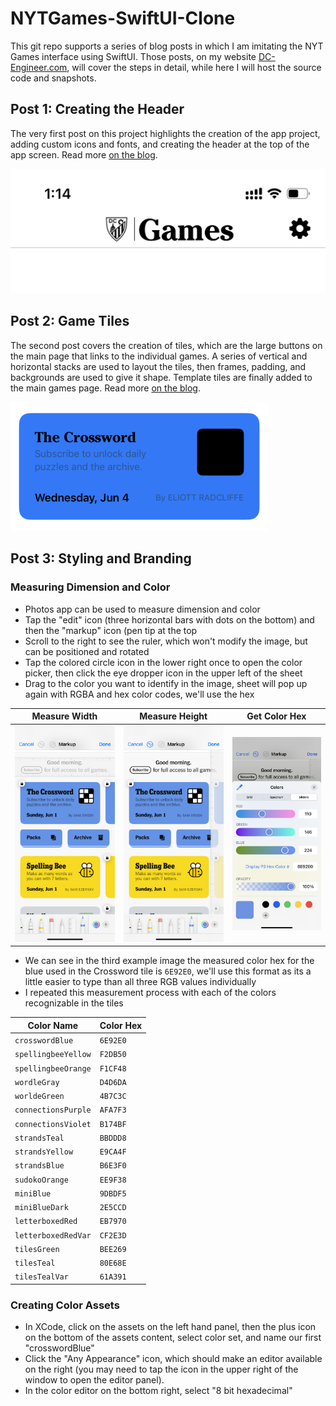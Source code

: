 # NYTGames-SwiftUI-Clone
This git repo supports a series of blog posts in which I am imitating the NYT Games interface using SwiftUI.
Those posts, on my website [DC-Engineer.com](DC-Engineer.com), will cover the steps in detail, while here I will host the source code and snapshots.

## Post 1: Creating the Header
The very first post on this project highlights the creation of the app project, adding custom icons and fonts, and creating the header at the top of the app screen.
Read more [on the blog](https://www.dc-engineer.com/imitating-nyt-games-with-swiftui-part-1-the-header/).

![Completed Games Header](Tutorial/gamesHeader.jpg)

## Post 2: Game Tiles
The second post covers the creation of tiles, which are the large buttons on the main page that links to the individual games.
A series of vertical and horizontal stacks are used to layout the tiles, then frames, padding, and backgrounds are used to give it shape.
Template tiles are finally added to the main games page.
Read more [on the blog](https://www.dc-engineer.com/imitating-nyt-games-with-swiftui-part-2-tiles/).

![Formatted Tile](Tutorial/tileFormatted.png)

## Post 3: Styling and Branding

### Measuring Dimension and Color
- Photos app can be used to measure dimension and color
- Tap the "edit" icon (three horizontal bars with dots on the bottom) and then the "markup" icon (pen tip at the top
- Scroll to the right to see the ruler, which won't modify the image, but can be positioned and rotated
- Tap the colored circle icon in the lower right once to open the color picker, then click the eye dropper icon in the upper left of the sheet
- Drag to the color you want to identify in the image, sheet will pop up again with RGBA and hex color codes, we'll use the hex

| Measure Width                       | Measure Height                        | Get Color Hex                          |
|-------------------------------------|---------------------------------------|----------------------------------------|
| ![Width](Tutorial/measureWidth.PNG) | ![Height](Tutorial/measureHeight.PNG) | ![Color](Tutorial/measureColorHex.PNG) | 

- We can see in the third example image the measured color hex for the blue used in the Crossword tile is `6E92E0`, we'll use this format as its a little easier to type than all three RGB values individually
- I repeated this measurement process with each of the colors recognizable in the tiles

| Color Name          | Color Hex |
|---------------------|-----------|
| `crosswordBlue`     | `6E92E0`  |
| `spellingbeeYellow` | `F2DB50`  |
| `spellingbeeOrange` | `F1CF48`  |
| `wordleGray`        | `D4D6DA`  |
| `worldeGreen`       | `4B7C3C`  |
| `connectionsPurple` | `AFA7F3`  |
| `connectionsViolet` | `B174BF`  |
| `strandsTeal`       | `BBDDD8`  |
| `strandsYellow`     | `E9CA4F`  |
| `strandsBlue`       | `B6E3F0`  |
| `sudokoOrange`      | `EE9F38`  |
| `miniBlue`          | `9DBDF5`  |
| `miniBlueDark`      | `2E5CCD`  |
| `letterboxedRed`    | `EB7970`  |
| `letterboxedRedVar` | `CF2E3D`  |
| `tilesGreen`        | `BEE269`  |
| `tilesTeal`         | `80E68E`  |
| `tilesTealVar`      | `61A391`  |

### Creating Color Assets
- In XCode, click on the assets on the left hand panel, then the plus icon on the bottom of the assets content, select color set, and name our first "crosswordBlue"
- Click the "Any Appearance" icon, which should make an editor available on the right (you may need to tap the icon in the upper right of the window to open the editor panel).
- In the color editor on the bottom right, select "8 bit hexadecimal"
